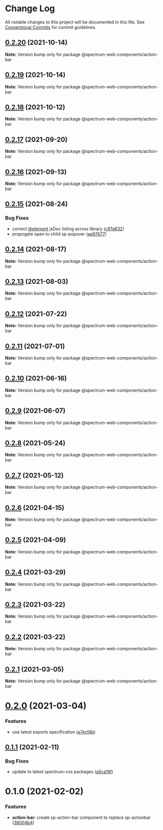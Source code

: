 # Change Log

All notable changes to this project will be documented in this file.
See [Conventional Commits](https://conventionalcommits.org) for commit guidelines.

## [0.2.20](https://github.com/adobe/spectrum-web-components/compare/@spectrum-web-components/action-bar@0.2.18...@spectrum-web-components/action-bar@0.2.20) (2021-10-14)

**Note:** Version bump only for package @spectrum-web-components/action-bar

## [0.2.19](https://github.com/adobe/spectrum-web-components/compare/@spectrum-web-components/action-bar@0.2.18...@spectrum-web-components/action-bar@0.2.19) (2021-10-14)

**Note:** Version bump only for package @spectrum-web-components/action-bar

## [0.2.18](https://github.com/adobe/spectrum-web-components/compare/@spectrum-web-components/action-bar@0.2.17...@spectrum-web-components/action-bar@0.2.18) (2021-10-12)

**Note:** Version bump only for package @spectrum-web-components/action-bar

## [0.2.17](https://github.com/adobe/spectrum-web-components/compare/@spectrum-web-components/action-bar@0.2.16...@spectrum-web-components/action-bar@0.2.17) (2021-09-20)

**Note:** Version bump only for package @spectrum-web-components/action-bar

## [0.2.16](https://github.com/adobe/spectrum-web-components/compare/@spectrum-web-components/action-bar@0.2.15...@spectrum-web-components/action-bar@0.2.16) (2021-09-13)

**Note:** Version bump only for package @spectrum-web-components/action-bar

## [0.2.15](https://github.com/adobe/spectrum-web-components/compare/@spectrum-web-components/action-bar@0.2.14...@spectrum-web-components/action-bar@0.2.15) (2021-08-24)

### Bug Fixes

-   correct [@element](https://github.com/element) jsDoc listing across library ([c97a632](https://github.com/adobe/spectrum-web-components/commit/c97a6320c16a2b3053637e22bca0d56ce0cd5ae5))
-   propogate open to child sp-popover ([ae97677](https://github.com/adobe/spectrum-web-components/commit/ae97677d0db26f4ae68fa47fc561e58490adaf9b))

## [0.2.14](https://github.com/adobe/spectrum-web-components/compare/@spectrum-web-components/action-bar@0.2.13...@spectrum-web-components/action-bar@0.2.14) (2021-08-17)

**Note:** Version bump only for package @spectrum-web-components/action-bar

## [0.2.13](https://github.com/adobe/spectrum-web-components/compare/@spectrum-web-components/action-bar@0.2.12...@spectrum-web-components/action-bar@0.2.13) (2021-08-03)

**Note:** Version bump only for package @spectrum-web-components/action-bar

## [0.2.12](https://github.com/adobe/spectrum-web-components/compare/@spectrum-web-components/action-bar@0.2.11...@spectrum-web-components/action-bar@0.2.12) (2021-07-22)

**Note:** Version bump only for package @spectrum-web-components/action-bar

## [0.2.11](https://github.com/adobe/spectrum-web-components/compare/@spectrum-web-components/action-bar@0.2.10...@spectrum-web-components/action-bar@0.2.11) (2021-07-01)

**Note:** Version bump only for package @spectrum-web-components/action-bar

## [0.2.10](https://github.com/adobe/spectrum-web-components/compare/@spectrum-web-components/action-bar@0.2.9...@spectrum-web-components/action-bar@0.2.10) (2021-06-16)

**Note:** Version bump only for package @spectrum-web-components/action-bar

## [0.2.9](https://github.com/adobe/spectrum-web-components/compare/@spectrum-web-components/action-bar@0.2.8...@spectrum-web-components/action-bar@0.2.9) (2021-06-07)

**Note:** Version bump only for package @spectrum-web-components/action-bar

## [0.2.8](https://github.com/adobe/spectrum-web-components/compare/@spectrum-web-components/action-bar@0.2.7...@spectrum-web-components/action-bar@0.2.8) (2021-05-24)

**Note:** Version bump only for package @spectrum-web-components/action-bar

## [0.2.7](https://github.com/adobe/spectrum-web-components/compare/@spectrum-web-components/action-bar@0.2.6...@spectrum-web-components/action-bar@0.2.7) (2021-05-12)

**Note:** Version bump only for package @spectrum-web-components/action-bar

## [0.2.6](https://github.com/adobe/spectrum-web-components/compare/@spectrum-web-components/action-bar@0.2.5...@spectrum-web-components/action-bar@0.2.6) (2021-04-15)

**Note:** Version bump only for package @spectrum-web-components/action-bar

## [0.2.5](https://github.com/adobe/spectrum-web-components/compare/@spectrum-web-components/action-bar@0.2.4...@spectrum-web-components/action-bar@0.2.5) (2021-04-09)

**Note:** Version bump only for package @spectrum-web-components/action-bar

## [0.2.4](https://github.com/adobe/spectrum-web-components/compare/@spectrum-web-components/action-bar@0.2.3...@spectrum-web-components/action-bar@0.2.4) (2021-03-29)

**Note:** Version bump only for package @spectrum-web-components/action-bar

## [0.2.3](https://github.com/adobe/spectrum-web-components/compare/@spectrum-web-components/action-bar@0.2.2...@spectrum-web-components/action-bar@0.2.3) (2021-03-22)

**Note:** Version bump only for package @spectrum-web-components/action-bar

## [0.2.2](https://github.com/adobe/spectrum-web-components/compare/@spectrum-web-components/action-bar@0.2.1...@spectrum-web-components/action-bar@0.2.2) (2021-03-22)

**Note:** Version bump only for package @spectrum-web-components/action-bar

## [0.2.1](https://github.com/adobe/spectrum-web-components/compare/@spectrum-web-components/action-bar@0.2.0...@spectrum-web-components/action-bar@0.2.1) (2021-03-05)

**Note:** Version bump only for package @spectrum-web-components/action-bar

# [0.2.0](https://github.com/adobe/spectrum-web-components/compare/@spectrum-web-components/action-bar@0.1.1...@spectrum-web-components/action-bar@0.2.0) (2021-03-04)

### Features

-   use latest exports specification ([a7ecf4b](https://github.com/adobe/spectrum-web-components/commit/a7ecf4b6da7996f36a8a89f62cc2384709497008))

## [0.1.1](https://github.com/adobe/spectrum-web-components/compare/@spectrum-web-components/action-bar@0.1.0...@spectrum-web-components/action-bar@0.1.1) (2021-02-11)

### Bug Fixes

-   update to latest spectrum-css packages ([a5ca19f](https://github.com/adobe/spectrum-web-components/commit/a5ca19f67d5b3f0951667c4441d4d977bf1e0937))

# 0.1.0 (2021-02-02)

### Features

-   **action-bar:** create sp-action-bar component to replace sp-actionbar ([38004b4](https://github.com/adobe/spectrum-web-components/commit/38004b472a69302e3592add04b746ca01e44557d))
